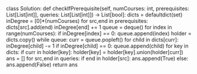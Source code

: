 class Solution:
def checkIfPrerequisite(self, numCourses: int, prerequisites: List[List[int]], queries: List[List[int]]) -> List[bool]:
dicts = defaultdict(set)
inDegree = [0]*(numCourses)
for src,end in prerequisites:
dicts[src].add(end)
inDegree[end] += 1
queue = deque()
for index in range(numCourses):
if inDegree[index] == 0:
queue.append(index)
holder = dicts.copy()
while queue:
curr = queue.popleft()
for child in dicts[curr]:
inDegree[child] -= 1
if inDegree[child] == 0:
queue.append(child)
for key in dicts:
if curr in holder[key]:
holder[key] = holder[key].union(holder[curr])
ans = []
for src,end in queries:
if end in holder[src]:
ans.append(True)
else:
ans.append(False)
return ans
